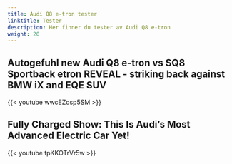 ```yaml
---
title: Audi Q8 e-tron tester
linktitle: Tester
description: Her finner du tester av Audi Q8 e-tron
weight: 20
---
```


## Autogefuhl new Audi Q8 e-tron vs SQ8 Sportback etron REVEAL - striking back against BMW iX and EQE SUV

{{< youtube wwcEZosp5SM >}}

## Fully Charged Show: This Is Audi’s Most Advanced Electric Car Yet!

{{< youtube tpKKOTrVr5w >}}